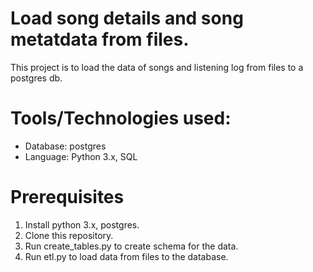 # Load song details and song metatdata from files.
This project is to load the data of songs and listening log from files to a postgres db.
# Tools/Technologies used:
* Database: postgres
* Language: Python 3.x, SQL

# Prerequisites
1. Install python 3.x, postgres.
2. Clone this repository.
3. Run create_tables.py to create schema for the data.
4. Run etl.py to load data from files to the database.